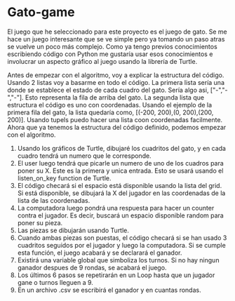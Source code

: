 # Gato-game

El juego que he seleccionado para este proyecto es el juego de gato. Se me hace un juego interesante que se ve simple pero ya tomando un paso atras se vuelve un poco más complejo. Como ya tengo previos conocimientos escribiendo código con Python me gustaría usar esos conocimientos e involucrar un aspecto gráfico al juego usando la librería de Turtle.

Antes de empezar con el algoritmo, voy a explicar la estructura del código. Usando 2 listas voy a basarme en todo el código. La primera lista sería una donde se establece el estado de cada cuadro del gato. Sería algo asi, ["-","-","-"]. Esto representa la fila de arriba del gato. La segunda lista que estructura el código es uno con coordenadas. Usando el ejemplo de la primera fila del gato, la lista quedaría como, [(-200, 200),(0, 200),(200, 200)]. Usando tupels puedo hacer una lista coon coordenadas facilmente. Ahora que ya tenemos la estructura del código definido, podemos empezar con el algoritmo.

1. Usando los gráficos de Turtle, dibujaré los cuadritos del gato, y en cada cuadro tendrá un numero que le corresponde.
2. El user luego tendrá que picarle un numero de uno de los cuadros para poner su X. Este es la primera y unica entrada. Esto se usará usando el listen_on_key function de Turtle.
3. El código checará si el espacio está disponible usando la lista del grid. Si está disponible, se dibujará la X del jugador en las coordenadas de la lista de las coordenadas.
4. La computadora luego pondrá una respuesta para hacer un counter contra el jugador. Es decir, buscará un espacio disponible random para poner su pieza.
5. Las piezas se dibujarán usando Turtle.
6. Cuando ambas piezas son puestas, el código checará si se han usado 3 cuadritos seguidos por el jugador y luego la computadora. Si se cumple esta función, el juego acabará y se declarará el ganador.
7. Existirá una variable global que simboliza los turnos. Si no hay ningun ganador despues de 9 rondas, se acabará el juego.
8. Los últimos 6 pasos se repetirarán en un Loop hasta que un jugador gane o turnos lleguen a 9.
9. En un archivo .csv se escribirá el ganador y en cuantas rondas.
